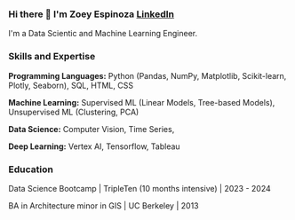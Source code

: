 ### Hi there 👋  I'm Zoey Espinoza <a href="https://www.linkedin.com/in/zoeyvero/"> LinkedIn</a>
I'm a Data Scientic and Machine Learning Engineer. 
### Skills and Expertise 
**Programming Languages:** Python (Pandas, NumPy, Matplotlib, Scikit-learn, Plotly, Seaborn), SQL, HTML, CSS

**Machine Learning:** Supervised ML (Linear Models, Tree-based Models), Unsupervised ML (Clustering, PCA)

**Data Science:** Computer Vision, Time Series, 

**Deep Learning:** Vertex AI, Tensorflow, Tableau 

### Education
Data Science Bootcamp	| TripleTen (10 months intensive) | 2023 - 2024


BA in Architecture minor in GIS |	UC Berkeley | 2013



<!--
**zoeyvero/zoeyvero** is a ✨ _special_ ✨ repository because its `README.md` (this file) appears on your GitHub profile.

Here are some ideas to get you started:

- 🔭 I’m currently working on ...
- 🌱 I’m currently learning ...
- 👯 I’m looking to collaborate on ...
- 🤔 I’m looking for help with ...
- 💬 Ask me about ...
- 📫 How to reach me: ...
- 😄 Pronouns: they/them/she
- ⚡ Fun fact: ...
-->
